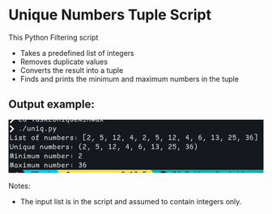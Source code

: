 # Unique Numbers Tuple Script

This Python Filtering script

- Takes a predefined list of integers
- Removes duplicate values
- Converts the result into a tuple
- Finds and prints the minimum and maximum numbers in the tuple

## Output example:
![ex](scr2.png)


Notes:

- The input list is in the script and assumed to contain integers only.
